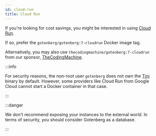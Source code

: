 ```yaml
---
id: cloud-run
title: Cloud Run
---
```


If you're looking for cost savings, you might be interested in using [Cloud Run](https://cloud.google.com/run).

If so, prefer the `gotenberg/gotenberg:7-cloudrun` Docker image tag.

Alternatively, you may also use `thecodingmachine/gotenberg:7-cloudrun` from our 
sponsor, [TheCodingMachine](https://www.thecodingmachine.com).

:::info

For security reasons, the non-root user `gotenberg` does not own the [Tini](https://github.com/krallin/tini)
binary by default. However, some providers like Cloud Run from Google Cloud cannot start a Docker container in that case.

:::

:::danger

We don't recommend exposing your instances to the external world. In terms of security, you should consider Gotenberg
as a database.

:::
